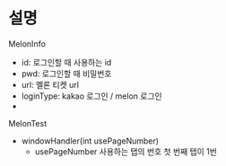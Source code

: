 <h1>설명</h1>

MelonInfo

- id: 로그인할 때 사용하는 id
- pwd: 로그인할 때 비밀번호
- url: 멜론 티켓 url
- loginType: kakao 로그인 / melon 로그인
- 

MelonTest

- windowHandler(int usePageNumber)
  - usePageNumber 사용하는 탭의 번호 첫 번째 탭이 1번 
